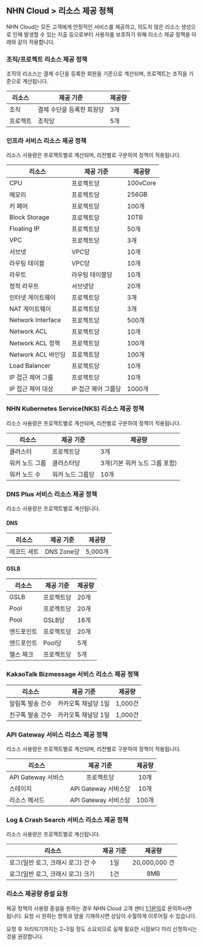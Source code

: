 ## NHN Cloud > 리소스 제공 정책 
NHN Cloud는 모든 고객에게 안정적인 서비스를 제공하고, 의도치 않은 리소스 생성으로 인해 발생할 수 있는 지출 등으로부터 사용자를 보호하기 위해 리소스 제공 정책을 아래와 같이 적용합니다.

### 조직/프로젝트 리소스 제공 정책
조직의 리소스는 결제 수단을 등록한 회원을 기준으로 계산되며, 프로젝트는 조직을 기준으로 계산됩니다.

|리소스 | 제공 기준 | 제공량 | 
|----|----|----|
|조직	| 결제 수단을 등록한 회원당 |3개|
|프로젝트	 | 조직당 |5개|

### 인프라 서비스 리소스 제공 정책 
리소스 사용량은 프로젝트별로 계산되며, 리전별로 구분하여 정책이 적용됩니다. 

|리소스 | 제공 기준 | 제공량 | 
|----|----|----|
|CPU	| 프로젝트당 |100vCore|
|메모리	 | 프로젝트당 |256GB|
| 키 페어 | 프로젝트당 | 100개 |
|Block Storage| 프로젝트당 |10TB|
|Floating IP | 프로젝트당 |50개|
|VPC | 프로젝트당 |3개|
|서브넷 | VPC당 |10개|
|라우팅 테이블 | VPC당 |10개|
|라우트 | 라우팅 테이블당 |10개|
|정적 라우트 | 서브넷당 | 20개 |
|인터넷 게이트웨이 | 프로젝트당	|3개|
|NAT 게이트웨이 | 프로젝트당 | 3개 | 
| Network Interface | 프로젝트당 | 500개 | 
| Network ACL | 프로젝트당 | 10개 | 
| Network ACL 정책 | 프로젝트당 | 100개 | 
| Network ACL 바인딩 | 프로젝트당 | 100개 | 
|Load Balancer | 프로젝트당 |10개|
|IP 접근 제어 그룹	| 프로젝트당   |10개|
|IP 접근 제어 대상 | IP 접근 제어 그룹당	|1000개|

### NHN Kubernetes Service(NKS) 리소스 제공 정책
리소스 사용량은 프로젝트별로 계산되며, 리전별로 구분하여 정책이 적용됩니다.

|리소스 | 제공 기준 | 제공량 | 
|----|----|----|
|클러스터	| 프로젝트당 |3개|
|워커 노드 그룹	 | 클러스터당 |3개(기본 워커 노드 그룹 포함)|
|워커 노드 수	 | 워커 노드 그룹당 |10개|

### DNS Plus 서비스 리소스 제공 정책
리소스 사용량은 프로젝트별로 계산됩니다.

#### DNS
|리소스 | 제공 기준 | 제공량 | 
|----|----|----|
|레코드 세트	| DNS Zone당 |5,000개|

#### GSLB
|리소스 | 제공 기준 | 제공량 | 
|----|----|----|
|GSLB	| 프로젝트당 | 20개|
|Pool	| 프로젝트당 | 20개 |
|Pool   | GSLB당    | 16개 |
|엔드포인트 | 프로젝트당 | 20개 |
|엔드포인트 | Pool당 | 5개 |
|헬스 체크	| 프로젝트당 | 5개 |

### KakaoTalk Bizmessage 서비스 리소스 제공 정책
| 리소스 | 제공 기준 | 제공량 | 
| --- | --- | --- |
| 알림톡 발송 건수 | 카카오톡 채널당 1일 | 1,000건 | 
| 친구톡 발송 건수 | 카카오톡 채널당 1일 | 1,000건 | 

### API Gateway 서비스 리소스 제공 정책 
리소스 사용량은 프로젝트별로 계산되며, 리전별로 구분하여 정책이 적용됩니다.

| 리소스 | 제공 기준 | 제공량 |
| --- | :---: | :---: |
| API Gateway 서비스 | 프로젝트당 | 10개 |
| 스테이지 | API Gateway 서비스당 | 10개 |
| 리소스 메서드 | API Gateway 서비스당 | 100개 |

### Log & Crash Search 서비스 리소스 제공 정책 
리소스 사용량은 프로젝트별로 계산됩니다.

| 리소스 | 제공 기준 | 제공량 |
| --- | :---: | :---: |
| 로그(일반 로그, 크래시 로그) 건 수 | 1일 | 20,000,000 건 |
| 로그(일반 로그, 크래시 로그) 크기 | 1건 | 8MB |

### 리소스 제공량 증설 요청  
제공 정책의 사용량 증설을 원하는 경우 NHN Cloud 고객 센터 [1:1문의](https://www.toast.com/kr/support/inquiry)로 문의하시면 됩니다. 
요청 시 원하는 항목과 양을 기재하시면 상담이 수월하게 이루어질 수 있습니다. 

요청 후 처리되기까지는 2~5일 정도 소요되므로 실제 필요한 시점보다 미리 신청하시는 것을 권장합니다.

